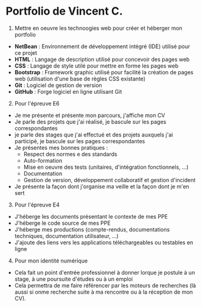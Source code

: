 # Portfolio de Vincent C.

  1. Mettre en oeuvre les technoogies web pour créer et héberger mon portfolio

  - **NetBean** : Environnement de développement intégré (IDE) utilisé pour ce projet
  - **HTML** : Langage de description utilisé pour concevoir des pages web
  - **CSS** : Langage de style utilé pour mettre en forme les pages web
  - **Bootstrap** : Framework graphic utilisé pour facilité la création de pages web (utilisation d'une base de règles CSS existante)
  - **Git** : Logiciel de gestion de version
  - **GitHub** : Forge logiciel en ligne utilisant Git
  
  2. Pour l'épreuve E6

- Je me présente et présente mon parcours, j'affiche mon CV
- Je parle des projets que j'ai réalisé, je bascule sur les pages correspondantes
- je parle des stages que j'ai effectué et des projets auxquels j'ai participé, je bascule sur les pages correspondantes
- Je présentes mes bonnes pratiques :
  - Respect des normes e des standards
  - Auto-formation
  - Mise en oeuvre des tests (unitaires, d'intégration fonctionnels, ...)
  - Documentation
  - Gestion de version, développement collaboratif et gestion d'incident
- Je présente la façon dont j'organise ma veille et la façon dont je m'en sert

 3. Pour l'épreuve E4

- J'héberge les documents présentant le contexte de mes PPE
- J'héberge le code source de mes PPE
- J'héberge mes productions (compte-rendus, documentations techniques, documentation utilisateur, ...)
- J'ajoute des liens vers les applications téléchargeables ou testables en ligne

 4. Pour mon identité numérique
  
- Cela fait un point d'entrée professionnel à donner lorque je postule à un stage, à une poursuite d'études ou à un emploi
- Cela permettra de me faire référencer par les moteurs de recherches (là aussi si onme recherche suite à ma rencontre ou à la réception de mon CV).
    
